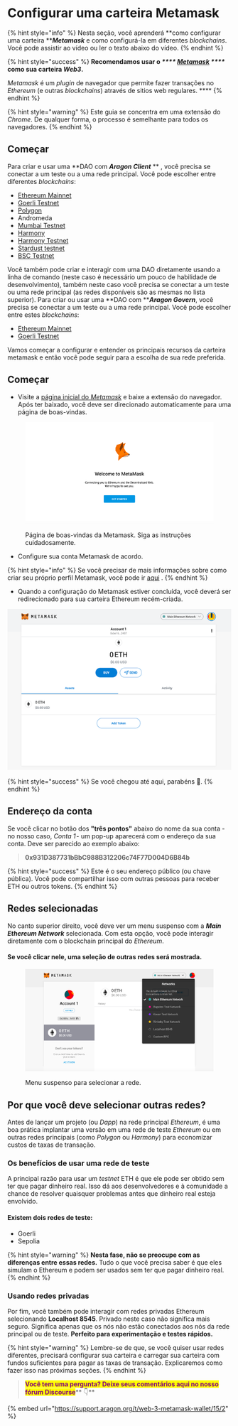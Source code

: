 # Configurar uma carteira Metamask

{% hint style="info" %}
Nesta seção, você aprenderá **como configurar uma carteira **_**Metamask**_ e como configurá-la em diferentes _blockchains_. Você pode assistir ao vídeo ou ler o texto abaixo do vídeo.
{% endhint %}

{% hint style="success" %}
**Recomendamos usar o **_****_ [_**Metamask**_](https://metamask.io/) _****_** como sua carteira **_**Web3**_**.**

_Metamask_ é um _plugin_ de navegador que permite fazer transações no _Ethereum_ (e outras _blockchains_) através de sitios web regulares. \*\*\*\*
{% endhint %}

{% hint style="warning" %}
Este guia se concentra em uma extensão do _Chrome_. De qualquer forma, o processo é semelhante para todos os navegadores.
{% endhint %}

## Começar <a href="#getting-started" id="getting-started"></a>

Para criar e usar uma **DAO com **_**Aragon Client**_** ** , você precisa se conectar a um teste ou a uma rede principal. Você pode escolher entre diferentes _blockchains_:

* [Ethereum Mainnet](getting-started-with-ethereum.md)
* [Goerli Testnet](https://documentation.aragon.org/products/set-up-metamask/getting-started-with-rinkeby-testnet)
* [Polygon](getting-started-with-polygon.md)
* Andromeda
* [Mumbai Testnet](getting-started-with-mumbai-testnet.md)
* [Harmony](getting-started-with-harmony.md)
* [Harmony Testnet](getting-started-with-harmony-testnet.md)
* [Stardust testnet](getting-started-with-metis-andromeda.md)
* [BSC Testnet](getting-started-with-bsc-testnet.md)

Você também pode criar e interagir com uma DAO diretamente usando a linha de comando (neste caso é necessário um pouco de habilidade de desenvolvimento), também neste caso você precisa se conectar a um teste ou uma rede principal (as redes disponíveis são as mesmas no lista superior). Para criar ou usar uma **DAO com **_**Aragon Govern**_, você precisa se conectar a um teste ou a uma rede principal. Você pode escolher entre estes _blockchains_:

* [Ethereum Mainnet](getting-started-with-ethereum.md)
* [Goerli Testnet](https://documentation.aragon.org/products/set-up-metamask/getting-started-with-rinkeby-testnet)

Vamos começar a configurar e entender os principais recursos da carteira metamask e então você pode seguir para a escolha de sua rede preferida.

## Começar <a href="#getting-started-1" id="getting-started-1"></a>

* Visite a [página inicial do _Metamask_](https://metamask.io/) e baixe a extensão do navegador. Após ter baixado, você deve ser direcionado automaticamente para uma página de boas-vindas.

<figure><img src="../../.gitbook/assets/m-0.png" alt=""><figcaption><p>Página de boas-vindas da Metamask. Siga as instruções cuidadosamente.</p></figcaption></figure>

* Configure sua conta Metamask de acordo.

{% hint style="info" %}
Se você precisar de mais informações sobre como criar seu próprio perfil Metamask, você pode ir [aqui](https://docs.polygon.technology/docs/develop/metamask/hello/) .
{% endhint %}

* Quando a configuração do Metamask estiver concluída, você deverá ser redirecionado para sua carteira Ethereum recém-criada.

![Conta de Metamask](<../../.gitbook/assets/mm account (1).png>)

{% hint style="success" %}
Se você chegou até aqui, parabéns 🎉.
{% endhint %}

## Endereço da conta <a href="#account-address" id="account-address"></a>

Se você clicar no botão dos **"três pontos"** abaixo do nome da sua conta - no nosso caso, _Conta 1_ - um pop-up aparecerá com o endereço da sua conta. Deve ser parecido ao exemplo abaixo:

> **0x931D387731bBbC988B312206c74F77D004D6B84b**

{% hint style="success" %}
Este é o seu endereço público (ou chave pública). Você pode compartilhar isso com outras pessoas para receber ETH ou outros tokens.
{% endhint %}

## Redes selecionadas <a href="#selected-networks" id="selected-networks"></a>

No canto superior direito, você deve ver um menu suspenso com a _**Main Ethereum Network**_ selecionada. Com esta opção, você pode interagir diretamente com o blockchain principal do _Ethereum_.

#### Se você clicar nele, uma seleção de outras redes será mostrada. <a href="#if-you-click-on-it-a-selection-of-other-networks-will-be-shown." id="if-you-click-on-it-a-selection-of-other-networks-will-be-shown."></a>

<figure><img src="../../.gitbook/assets/m-2.png" alt=""><figcaption><p>Menu suspenso para selecionar a rede.</p></figcaption></figure>



## Por que você deve selecionar outras redes? <a href="#why-should-you-select-other-networks" id="why-should-you-select-other-networks"></a>

Antes de lançar um projeto (ou _Dapp_) na rede principal _Ethereum_, é uma boa prática implantar uma versão em uma rede de teste _Ethereum_ ou em outras redes principais (como _Polygon_ ou _Harmony_) para economizar custos de taxas de transação.

### Os benefícios de usar uma rede de teste <a href="#the-benefits-of-using-a-testnet" id="the-benefits-of-using-a-testnet"></a>

A principal razão para usar um _testnet_ ETH é que ele pode ser obtido sem ter que pagar dinheiro real. Isso dá aos desenvolvedores e à comunidade a chance de resolver quaisquer problemas antes que dinheiro real esteja envolvido.

#### Existem dois redes de teste: <a href="#there-are-four-testnets" id="there-are-four-testnets"></a>

* Goerli
* Sepolia

{% hint style="warning" %}
**Nesta fase, não se preocupe com as diferenças entre essas redes.** Tudo o que você precisa saber é que eles simulam o Ethereum e podem ser usados ​​sem ter que pagar dinheiro real.
{% endhint %}

### Usando redes privadas <a href="#using-private-networks" id="using-private-networks"></a>

Por fim, você também pode interagir com redes privadas Ethereum selecionando **Localhost 8545**. Privado neste caso não significa mais seguro. Significa apenas que os nós não estão conectados aos nós da rede principal ou de teste. **Perfeito para experimentação e testes rápidos.**

{% hint style="warning" %}
Lembre-se de que, se você quiser usar redes diferentes, precisará configurar sua carteira e carregar sua carteira com fundos suficientes para pagar as taxas de transação. Explicaremos como fazer isso nas próximas seções.
{% endhint %}

> <mark style="color:purple;">**Você tem uma pergunta? Deixe seus comentários aqui no nosso fórum Discourse**</mark>** 👇**

{% embed url="https://support.aragon.org/t/web-3-metamask-wallet/15/2" %}
